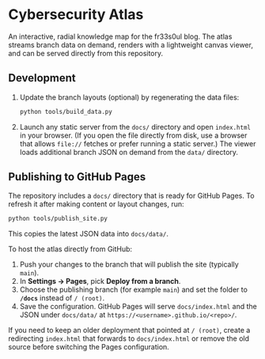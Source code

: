 # Cybersecurity Atlas

An interactive, radial knowledge map for the fr33s0ul blog. The atlas streams
branch data on demand, renders with a lightweight canvas viewer, and can be
served directly from this repository.

## Development

1. Update the branch layouts (optional) by regenerating the data files:

   ```bash
   python tools/build_data.py
   ```

2. Launch any static server from the `docs/` directory and open `index.html`
   in your browser. (If you open the file directly from disk, use a browser
   that allows `file://` fetches or prefer running a static server.) The
   viewer loads additional branch JSON on demand from the `data/` directory.

## Publishing to GitHub Pages

The repository includes a `docs/` directory that is ready for GitHub Pages. To
refresh it after making content or layout changes, run:

```bash
python tools/publish_site.py
```

This copies the latest JSON data into `docs/data/`.

To host the atlas directly from GitHub:

1. Push your changes to the branch that will publish the site (typically
   `main`).
2. In **Settings → Pages**, pick **Deploy from a branch**.
3. Choose the publishing branch (for example `main`) and set the folder to
   **`/docs`** instead of `/ (root)`.
4. Save the configuration. GitHub Pages will serve `docs/index.html` and the
   JSON under `docs/data/` at `https://<username>.github.io/<repo>/`.

If you need to keep an older deployment that pointed at `/ (root)`, create a
redirecting `index.html` that forwards to `docs/index.html` or remove the old
source before switching the Pages configuration.
